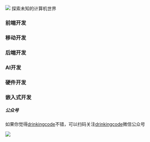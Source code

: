 ![](https://github.com/drinkingcode/drinkingcode-website/blob/master/images/logo.png) 探索未知的计算机世界



### 前端开发




### 移动开发




### 后端开发



### AI开发



### 硬件开发



### 嵌入式开发





##### 公众号
如果你觉得[drinkingcode](http://www.drinkingcode.com)不错，可以扫码关注[drinkingcode](http://www.drinkingcode.com)微信公众号

![](https://github.com/drinkingcode/drinkingcode-website/blob/master/images/drinkingcode.jpg)
